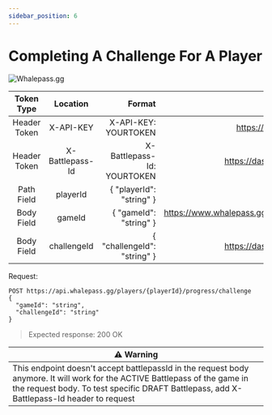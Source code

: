 ```yaml
---
sidebar_position: 6
---
```

# Completing A Challenge For A Player

![Whalepass.gg](https://i.imgur.com/zwUqWaS.png)

| Token Type   | Location         | Format                               | Where To Find                                                       |
|:------------:|:----------------:|--------------------------------------:|-------------------------------------------------------------------:|
| Header Token | X-API-KEY        | X-API-KEY: YOURTOKEN                 | https://dashboard.whalepass.gg/api-key                              |
| Header Token | X-Battlepass-Id  | X-Battlepass-Id: YOURTOKEN           | https://dashboard.whalepass.gg/campaigns                            |
| Path Field   | playerId         | { "playerId": "string" }             | You can find in response                                            |
| Body Field   | gameId           | { "gameId": "string" }               | https://www.whalepass.gg/documentation/tutorial#finding-your-game-id|
| Body Field   | challengeId      | { "challengeId": "string" }          | https://dashboard.whalepass.gg/campaigns                            |

Request:
```http
POST https://api.whalepass.gg/players/{playerId}/progress/challenge
{
  "gameId": "string",
  "challengeId": "string"
}
```

> Expected response: 200 OK



| ⚠️ Warning                                                         |
|--------------------------------------------------------------------|
|This endpoint doesn't accept battlepassId in the request body anymore. It will work for the ACTIVE Battlepass of the game in the request body. To test specific DRAFT Battlepass, add X-Battlepass-Id header to request|

